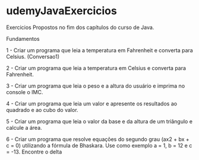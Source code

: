 # udemyJavaExercicios
Exercicios Propostos no fim dos capítulos do curso de Java.

Fundamentos

1 - Criar um programa que leia a temperatura em Fahrenheit e converta para Celsius.  (Conversao1)

2 - Criar um programa que leia a temperatura em Celsius e converta para Fahrenheit.

3 - Criar um programa que leia o peso e a altura do usuário e imprima no console o IMC.

4 - Criar um programa que leia um valor e apresente os resultados ao quadrado e ao cubo do valor.

5 - Criar um programa que leia o valor da base e da altura de um triângulo e calcule a área.

6 - Criar um programa que resolve equações do segundo grau (ax2 + bx + c = 0) utilizando a fórmula de Bhaskara. Use como exemplo a = 1, b = 12 e c = -13. Encontre o delta


